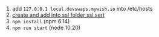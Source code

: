 1. add `127.0.0.1 local.devswaps.mywish.io` into /etc/hosts
2. [create and add into ssl folder ssl sert](https://medium.com/@rubenvermeulen/running-angular-cli-over-https-with-a-trusted-certificate-4a0d5f92747a)
3. `npm install` (npm 6.14)
4. `npm run start` (node 10.20)
